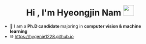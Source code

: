 
<h1 align="center"><b>Hi , I'm Hyeongjin Nam </b><img src="https://media.giphy.com/media/hvRJCLFzcasrR4ia7z/giphy.gif" width="35"></h1>


- 🔭 I am a <b> Ph.D candidate </b> majoring in <b> computer vision & machine learning </b>
- 🌐 https://hygenie1228.github.io
